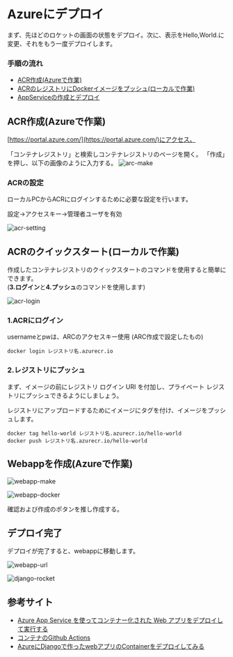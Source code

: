 # Azureにデプロイ
まず、先ほどのロケットの画面の状態をデプロイ。次に、表示をHello,World.に変更、それをもう一度デプロイします。

### 手順の流れ
* [ACR作成(Azureで作業)](#arc作成)
* [ACRのレジストリにDockerイメージをプッシュ(ローカルで作業)](#acrのクイックスタートローカルで作業)
* [AppServiceの作成とデプロイ](#webappを作成azureで作業)

## ACR作成(Azureで作業)
[https://portal.azure.com/](https://portal.azure.com/)にアクセス。

「コンテナレジストリ」と検索しコンテナレジストリのページを開く。
「作成」を押し、以下の画像のように入力する。
![arc-make](img/acr-make.png)
### ACRの設定
ローカルPCからACRにログインするために必要な設定を行います。

設定→アクセスキー→管理者ユーザを有効

![acr-setting](img/acr-setting.png)

## ACRのクイックスタート(ローカルで作業)
作成したコンテナレジストリのクイックスタートのコマンドを使用すると簡単にできます。<br>(**3.ログイン**と**4.プッシュ**のコマンドを使用します)

![acr-login](img/acr-login.png)

### 1.ACRにログイン
usernameとpwは、ARCのアクセスキー使用 (ARC作成で設定したもの)

```
docker login レジストリ名.azurecr.io
```
### 2.レジストリにプッシュ
まず、イメージの前にレジストリ ログイン URI を付加し、プライベート レジストリにプッシュできるようにしましょう。

レジストリにアップロードするためにイメージにタグを付け、イメージをプッシュします。

```
docker tag hello-world レジストリ名.azurecr.io/hello-world
docker push レジストリ名.azurecr.io/hello-world
```

## Webappを作成(Azureで作業)

![webapp-make](img/webapp-make.png)

![webapp-docker](img/webapp-docker.png)

確認および作成のポタンを推し作成する。
## デプロイ完了
デプロイが完了すると、webappに移動します。

![webapp-url](img/webapp-url.png)

![django-rocket](img/django-rocket.png)



## 参考サイト
* [Azure App Service を使ってコンテナー化された Web アプリをデプロイして実行する](https://docs.microsoft.com/ja-jp/learn/modules/deploy-run-container-app-service/)
* [コンテナのGithub Actions](https://docs.microsoft.com/ja-jp/azure/app-service/deploy-container-github-action?tabs=service-principal)
* [AzureにDjangoで作ったwebアプリのContainerをデプロイしてみる](https://zenn.dev/ibaraki/scraps/a7b7fd0592e228)

